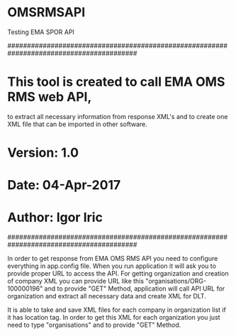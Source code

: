 # OMSRMSAPI
Testing EMA SPOR API

#########################################################################################
# This tool is created to call EMA OMS RMS web API,
to extract all necessary information from response XML's and to create one XML file
that can be imported in other software.
# Version: 1.0
# Date: 04-Apr-2017
# Author: Igor Iric
#########################################################################################

In order to get response from EMA OMS RMS API you need to configure everything in app.config file.
When you run application it will ask you to provide proper URL to access the API.
For getting organization and creation of company XML you can provide URL like this "organisations/ORG-100000196" and to provide "GET" Method,
application will call API URL for organization and extract all necessary data and create XML for DLT.

It is able to take and save XML files for each company in organization list if it has location tag.
In order to get this XML for each organization you just need to type "organisations" and to provide "GET" Method.
